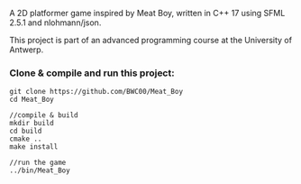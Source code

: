A 2D platformer game inspired by Meat Boy, written in C++ 17 using SFML 2.5.1 and nlohmann/json. 

This project is part of an advanced programming course at the University of Antwerp.

### Clone & compile and run this project:

```
git clone https://github.com/BWC00/Meat_Boy
cd Meat_Boy

//compile & build
mkdir build
cd build
cmake ..
make install

//run the game
../bin/Meat_Boy
```
